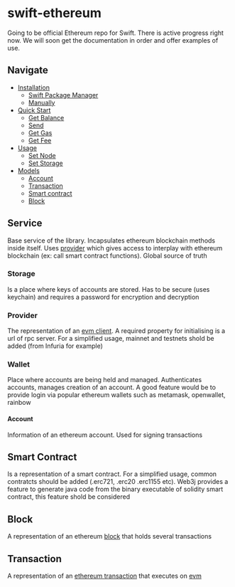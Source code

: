 # swift-ethereum

Going to be official Ethereum repo for Swift. There is active progress right now. We will soon get the documentation in order and offer examples of use.

## Navigate

- [Installation](#installation)
    - [Swift Package Manager](#swift-package-manager)
    - [Manually](#manually)
- [Quick Start](#quick-start)
    - [Get Balance](#example)
  - [Send](#example)
  - [Get Gas](#example)
  - [Get Fee](#example)
- [Usage](#usage)
  - [Set Node](#example)
  - [Set Storage](#example)
- [Models](#example)
  - [Account](#account)
  - [Transaction](#transaction)
  - [Smart contract](#smart-contract)
  - [Block](#block)


## Service
Base service of the library. Incapsulates ethereum blockchain methods inside itself. Uses [provider](#provider) which gives access to interplay with ethereum blockchain (ex: call smart contract functions). Global source of truth

### Storage
Is a place where keys of accounts are stored. Has to be secure (uses keychain) and requires a password for encryption and decryption

### Provider
The representation of an [evm client](https://ethereum.org/en/developers/docs/nodes-and-clients). A required property for initialising is a url of rpc server. For a simplified usage, mainnet and testnets shold be added (from Infuria for example)

### Wallet
Place where accounts are being held and managed.
Authenticates accounts, manages creation of an account. A good feature would be to provide login via popular ethereum wallets such as metamask, openwallet, rainbow

#### Account
Information of an ethereum account. Used for signing transactions

## Smart Contract
Is a representation of a smart contract. For a simplified usage, common contratcts should be added (.erc721, .erc20 .erc1155 etc). Web3j provides a feature to generate java code from the binary executable of solidity smart contract, this feature shold be considered

## Block
A representation of an ethereum [block](https://ethereum.org/en/developers/docs/blocks) that holds several transactions

## Transaction
A representation of an [ethereum transaction](https://ethereum.org/en/developers/docs/transactions/) that executes on [evm](https://ethereum.org/en/developers/docs/evm/)

